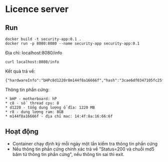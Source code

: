 # Licence server

## Run


```
docker build -t security-app:0.1 .
docker run -p 8080:8080 --name security-app security-app:0.1
```
Địa chỉ: localhost:8080/info

```
curl localhost:8080/info
```

Kết quả trả về:
```
{"hardwareInfo":"bHPc8d1220r8m144f8a16666f","hash":"3cae6df0347105fc25f5ff951004e82c"}
```
Thông tin phần cứng:
```
* bHP - motherboard: hP
* c8 - số  thread cpu: 8
* d1220 - tổng dung lượng ổ đĩa: 1220 MB
* r8 - dung lượng ram: 8GB
* m144f8a16666f - địa chỉ mac: 14:4f:8a:16:66:6f
```

## Hoạt động
- Container chạy định kỳ mỗi ngày một lần kiểm tra thông tin phần cứng
- Nếu thông tin phần cứng chính xác trả về  "Status=200 và chuỗi md5 băm từ thông tin phần cứng", nếu thông tin sai thì exit.